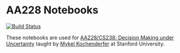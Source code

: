 # AA228 Notebooks

[![Build Status](https://travis-ci.org/sisl/aa228-notebook.svg)](https://travis-ci.org/sisl/aa228-notebook)

These notebooks are used for [AA228/CS238: Decision Making under Uncertainty](aa228.stanford.edu) taught by [Mykel Kochenderfer](mykel.kochenderfer.com) at Stanford University.
